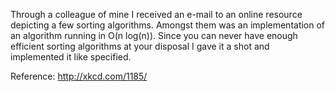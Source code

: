 Through a colleague of mine I received an e-mail to an online resource depicting a few sorting algorithms. Amongst them was an implementation of an algorithm running in O(n log(n)). Since you can never have enough efficient sorting algorithms at your disposal I gave it a shot and implemented it like specified.

Reference: http://xkcd.com/1185/
